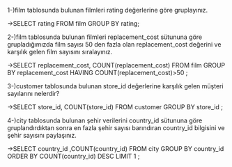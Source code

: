 1-)film tablosunda bulunan filmleri rating değerlerine göre gruplayınız.

->SELECT rating FROM film GROUP BY rating;

2-)film tablosunda bulunan filmleri replacement_cost sütununa göre grupladığımızda film sayısı 50 den fazla olan replacement_cost değerini ve karşılık gelen film sayısını sıralayınız.

->SELECT replacement_cost, COUNT(replacement_cost) FROM film GROUP BY replacement_cost HAVING COUNT(replacement_cost)>50 ;

3-)customer tablosunda bulunan store_id değerlerine karşılık gelen müşteri sayılarını nelerdir? 

->SELECT store_id, COUNT(store_id) FROM customer GROUP BY store_id ;

4-)city tablosunda bulunan şehir verilerini country_id sütununa göre gruplandırdıktan sonra en fazla şehir sayısı barındıran country_id bilgisini ve şehir sayısını paylaşınız.

->SELECT country_id ,COUNT(country_id) FROM city GROUP BY country_id ORDER BY COUNT(country_id) DESC LIMIT 1 ;